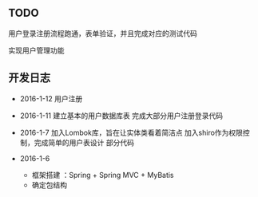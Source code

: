 ## TODO

用户登录注册流程跑通，表单验证，并且完成对应的测试代码

实现用户管理功能



## 开发日志
- 2016-1-12
    用户注册

- 2016-1-11
    建立基本的用户数据库表
    完成大部分用户注册登录代码

- 2016-1-7
    加入Lombok库，旨在让实体类看着简洁点
    加入shiro作为权限控制，完成简单的用户表设计
    部分代码

- 2016-1-6
    - 框架搭建 ：Spring + Spring MVC + MyBatis
    - 确定包结构
